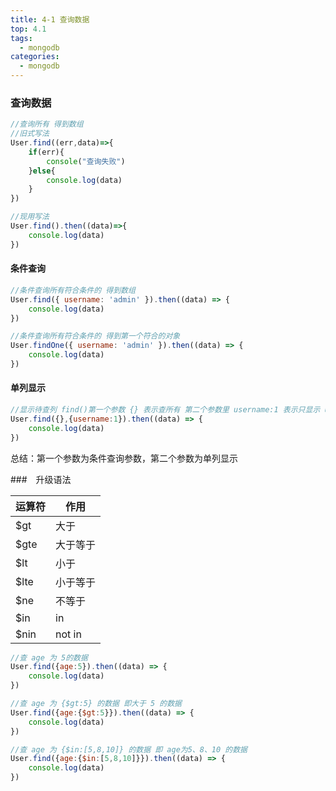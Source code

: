 ```yaml
---
title: 4-1 查询数据
top: 4.1
tags:
  - mongodb
categories:
  - mongodb
---
```


### 查询数据

```js
//查询所有 得到数组
//旧式写法
User.find((err,data)=>{
    if(err){
        console("查询失败")
    }else{
        console.log(data)
    }
})
```

```js
//现用写法
User.find().then((data)=>{
    console.log(data)
})
```

#### 条件查询

```js
//条件查询所有符合条件的 得到数组
User.find({ username: 'admin' }).then((data) => {
    console.log(data)
})
```

```js
//条件查询所有符合条件的 得到第一个符合的对象
User.findOne({ username: 'admin' }).then((data) => {
    console.log(data)
})
```

#### 单列显示

```js
//显示待查列 find()第一个参数 {} 表示查所有 第二个参数里 username:1 表示只显示 username列
User.find({},{username:1}).then((data) => {
    console.log(data)
})
```

总结：第一个参数为条件查询参数，第二个参数为单列显示

###　升级语法

| 运算符 | 作用     |
| ------ | -------- |
| $gt    | 大于     |
| $gte   | 大于等于 |
| $lt    | 小于     |
| $lte   | 小于等于 |
| $ne    | 不等于   |
| $in    | in       |
| $nin   | not in   |

```js
//查 age 为 5的数据
User.find({age:5}).then((data) => {
    console.log(data)
})
```

```js
//查 age 为 {$gt:5} 的数据 即大于 5 的数据
User.find({age:{$gt:5}}).then((data) => {
    console.log(data)
})
```

```js
//查 age 为 {$in:[5,8,10]} 的数据 即 age为5、8、10 的数据
User.find({age:{$in:[5,8,10]}}).then((data) => {
    console.log(data)
})
```

